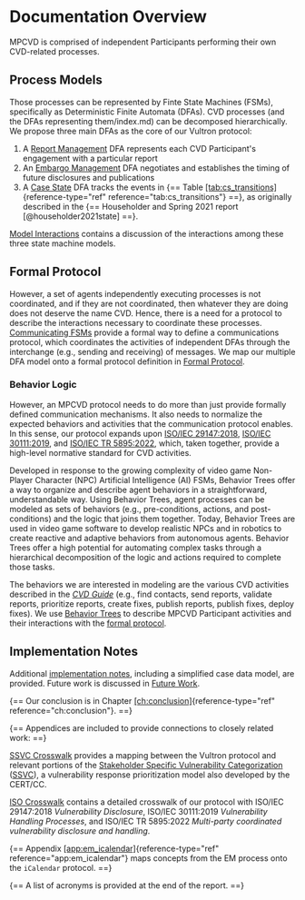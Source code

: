 # Documentation Overview

MPCVD is comprised of independent Participants performing their own CVD-related processes.

## Process Models

Those processes can be represented by Finte State Machines (FSMs), specifically as Deterministic Finite Automata (DFAs).
CVD processes (and the DFAs representing them/index.md) can be decomposed hierarchically. 
We propose three main DFAs as the core of our Vultron protocol:

1.  A [Report Management](../process_models/rm/index.md) DFA represents each CVD Participant's engagement with a particular report
2.  An [Embargo Management](../process_models/em/index.md) DFA negotiates and establishes the timing of future disclosures and publications
3.  A [Case State](../process_models/cs/index.md) DFA tracks the events in {== Table [\[tab:cs_transitions\]](#tab:cs_transitions){reference-type="ref"
    reference="tab:cs_transitions"} ==}, as originally described in the {== Householder and Spring 2021 report [@householder2021state] ==}.

[Model Interactions](../process_models/model_interactions.md) contains a discussion of the interactions
among these three state machine models.

## Formal Protocol

However, a set of agents independently executing processes is not coordinated, and if they are not coordinated, 
then whatever they are doing does not deserve the name CVD.
Hence, there is a need for a protocol to describe the interactions necessary to coordinate these processes.
[Communicating FSMs](https://doi.org/10.1145/322374.322380) provide a formal way to define a communications protocol, which coordinates the activities of 
independent DFAs through the interchange (e.g., sending and receiving) of messages.
We map our multiple DFA model onto a formal protocol definition in [Formal Protocol](../../reference/formal_protocol/index.md).

### Behavior Logic 

However, an MPCVD
protocol needs to do more than just provide formally defined
communication mechanisms. It also needs to normalize the expected
behaviors and activities that the communication protocol enables. In
this sense, our protocol expands upon
[ISO/IEC 29147:2018](https://www.iso.org/standard/72311.html), 
[ISO/IEC 30111:2019](https://www.iso.org/standard/69725.html),
and
[ISO/IEC TR 5895:2022](https://www.iso.org/standard/81807.html),
which, taken together, provide a high-level normative standard for CVD activities.

Developed in response to the growing complexity of video game
Non-Player Character (NPC) Artificial Intelligence (AI) FSMs, Behavior Trees
offer a way to organize and describe agent behaviors in a
straightforward, understandable way. Using Behavior Trees, agent
processes can be modeled as sets of behaviors (e.g., pre-conditions,
actions, and post-conditions) and the logic that joins them together.
Today, Behavior Trees are used in video game software to develop
realistic NPCs and in robotics to create reactive and adaptive behaviors from autonomous
agents. Behavior Trees offer a high potential for automating complex
tasks through a hierarchical decomposition of the logic and actions
required to complete those tasks.

The behaviors we are interested in modeling are the various
CVD activities described in the [*CVD Guide*](https://vuls.cert.org/confluence/display/CVD) (e.g., find contacts, send
reports, validate reports, prioritize reports, create fixes, publish
reports, publish fixes, deploy fixes).
We use [Behavior Trees](../behavior_logic/index.md) to describe MPCVD Participant activities and their interactions with
the [formal protocol](../../reference/formal_protocol/index.md).

## Implementation Notes

Additional [implementation notes](../../howto/index.md), including a simplified case data model, are provided.
Future work is discussed in [Future Work](../future_work.md).

{== Our conclusion is in Chapter
[\[ch:conclusion\]](#ch:conclusion){reference-type="ref"
reference="ch:conclusion"}. ==}

{== Appendices are included to provide connections to closely related work: ==}


[SSVC Crosswalk](../../reference/ssvc_crosswalk.md) provides a mapping between the Vultron protocol
and relevant portions of the [Stakeholder Specific Vulnerability Categorization](https://github.com/CERTCC/SSVC)
([SSVC](https://github.com/CERTCC/SSVC)), a vulnerability response prioritization 
model also developed by the CERT/CC.

[ISO Crosswalk](../../reference/iso_crosswalk.md) contains a detailed crosswalk of our
protocol with ISO/IEC 29147:2018 *Vulnerability Disclosure*, ISO/IEC
30111:2019 *Vulnerability Handling Processes*, and ISO/IEC TR 5895:2022
*Multi-party coordinated vulnerability disclosure and handling*.

{== Appendix [\[app:em_icalendar\]](#app:em_icalendar){reference-type="ref"
reference="app:em_icalendar"} maps concepts from the
EM process onto the
`iCalendar` protocol.
==}

{== A list of acronyms is provided at the end of the report. ==}

